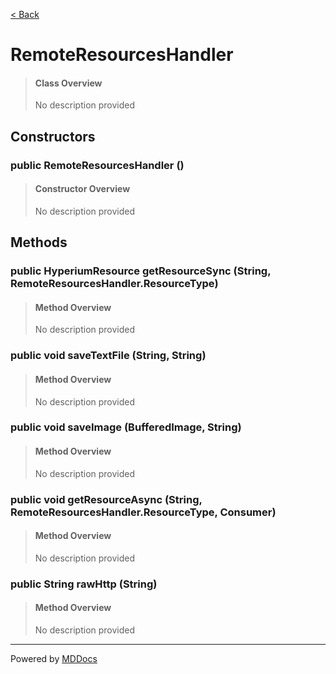 [< Back](../README.md)
# RemoteResourcesHandler #
>#### Class Overview ####
>No description provided
## Constructors ##
### public RemoteResourcesHandler () ###
>#### Constructor Overview ####
>No description provided
>
## Methods ##
### public HyperiumResource getResourceSync (String, RemoteResourcesHandler.ResourceType) ###
>#### Method Overview ####
>No description provided
>
### public void saveTextFile (String, String) ###
>#### Method Overview ####
>No description provided
>
### public void saveImage (BufferedImage, String) ###
>#### Method Overview ####
>No description provided
>
### public void getResourceAsync (String, RemoteResourcesHandler.ResourceType, Consumer) ###
>#### Method Overview ####
>No description provided
>
### public String rawHttp (String) ###
>#### Method Overview ####
>No description provided
>

---
Powered by [MDDocs](https://github.com/VRCube/MDDocs)